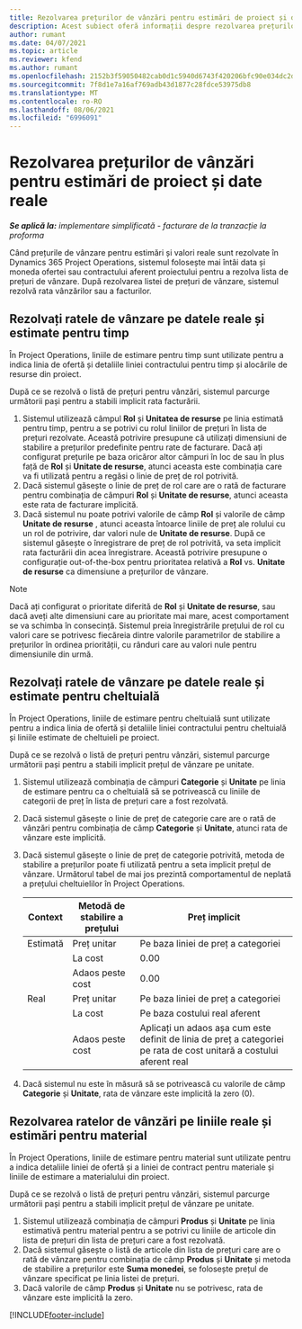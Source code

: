 ```yaml
---
title: Rezolvarea prețurilor de vânzări pentru estimări de proiect și date reale
description: Acest subiect oferă informații despre rezolvarea prețurilor de vânzare pe estimările și realitățile proiectului.
author: rumant
ms.date: 04/07/2021
ms.topic: article
ms.reviewer: kfend
ms.author: rumant
ms.openlocfilehash: 2152b3f59050482cab0d1c5940d6743f420206bfc90e034dc2d754df8bd513a5
ms.sourcegitcommit: 7f8d1e7a16af769adb43d1877c28fdce53975db8
ms.translationtype: MT
ms.contentlocale: ro-RO
ms.lasthandoff: 08/06/2021
ms.locfileid: "6996091"
---
```

# <a name="resolve-sales-prices-for-project-estimates-and-actuals"></a>Rezolvarea prețurilor de vânzări pentru estimări de proiect și date reale

_**Se aplică la:** implementare simplificată - facturare de la tranzacție la proforma_

Când prețurile de vânzare pentru estimări și valori reale sunt rezolvate în Dynamics 365 Project Operations, sistemul folosește mai întâi data și moneda ofertei sau contractului aferent proiectului pentru a rezolva lista de prețuri de vânzare. După rezolvarea listei de prețuri de vânzare, sistemul rezolvă rata vânzărilor sau a facturilor.

## <a name="resolve-sales-rates-on-actual-and-estimate-lines-for-time"></a>Rezolvați ratele de vânzare pe datele reale și estimate pentru timp

În Project Operations, liniile de estimare pentru timp sunt utilizate pentru a indica linia de ofertă și detaliile liniei contractului pentru timp și alocările de resurse din proiect.

După ce se rezolvă o listă de prețuri pentru vânzări, sistemul parcurge următorii pași pentru a stabili implicit rata facturării.

1. Sistemul utilizează câmpul **Rol** și **Unitatea de resurse** pe linia estimată pentru timp, pentru a se potrivi cu rolul liniilor de prețuri în lista de prețuri rezolvate. Această potrivire presupune că utilizați dimensiuni de stabilire a prețurilor predefinite pentru rate de facturare. Dacă ați configurat prețurile pe baza oricăror altor câmpuri în loc de sau în plus față de **Rol** și **Unitate de resurse**, atunci aceasta este combinația care va fi utilizată pentru a regăsi o linie de preț de rol potrivită.
2. Dacă sistemul găsește o linie de preț de rol care are o rată de facturare pentru combinația de câmpuri **Rol** și **Unitate de resurse**, atunci aceasta este rata de facturare implicită.
3. Dacă sistemul nu poate potrivi valorile de câmp **Rol** și valorile de câmp **Unitate de resurse** , atunci aceasta întoarce liniile de preț ale rolului cu un rol de potrivire, dar valori nule de **Unitate de resurse**. După ce sistemul găsește o înregistrare de preț de rol potrivită, va seta implicit rata facturării din acea înregistrare. Această potrivire presupune o configurație out-of-the-box pentru prioritatea relativă a **Rol** vs. **Unitate de resurse** ca dimensiune a prețurilor de vânzare.

> [!NOTE]
> Dacă ați configurat o prioritate diferită de **Rol** și **Unitate de resurse**, sau dacă aveți alte dimensiuni care au prioritate mai mare, acest comportament se va schimba în consecință. Sistemul preia înregistrările prețului de rol cu valori care se potrivesc fiecăreia dintre valorile parametrilor de stabilire a prețurilor în ordinea priorității, cu rânduri care au valori nule pentru dimensiunile din urmă.

## <a name="resolve-sales-rates-on-actual-and-estimate-lines-for-expense"></a>Rezolvați ratele de vânzare pe datele reale și estimate pentru cheltuială

În Project Operations, liniile de estimare pentru cheltuială sunt utilizate pentru a indica linia de ofertă și detaliile liniei contractului pentru cheltuială și liniile estimate de cheltuieli pe proiect.

După ce se rezolvă o listă de prețuri pentru vânzări, sistemul parcurge următorii pași pentru a stabili implicit prețul de vânzare pe unitate.

1. Sistemul utilizează combinația de câmpuri **Categorie** și **Unitate** pe linia de estimare pentru ca o cheltuială să se potrivească cu liniile de categorii de preț în lista de prețuri care a fost rezolvată.
2. Dacă sistemul găsește o linie de preț de categorie care are o rată de vânzări pentru combinația de câmp **Categorie** și **Unitate**, atunci rata de vânzare este implicită.
3. Dacă sistemul găsește o linie de preț de categorie potrivită, metoda de stabilire a prețurilor poate fi utilizată pentru a seta implicit prețul de vânzare. Următorul tabel de mai jos prezintă comportamentul de neplată a prețului cheltuielilor în Project Operations.

    | Context | Metodă de stabilire a prețului | Preț implicit |
    | --- | --- | --- |
    | Estimată | Preț unitar | Pe baza liniei de preț a categoriei |
    | &nbsp; | La cost | 0.00 |
    | &nbsp; | Adaos peste cost | 0.00 |
    | Real | Preț unitar | Pe baza liniei de preț a categoriei |
    | &nbsp; | La cost | Pe baza costului real aferent |
    | &nbsp; | Adaos peste cost | Aplicați un adaos așa cum este definit de linia de preț a categoriei pe rata de cost unitară a costului aferent real |

4. Dacă sistemul nu este în măsură să se potrivească cu valorile de câmp **Categorie** și **Unitate**, rata de vânzare este implicită la zero (0).

## <a name="resolving-sales-rates-on-actual-and-estimate-lines-for-material"></a>Rezolvarea ratelor de vânzări pe liniile reale și estimări pentru material

În Project Operations, liniile de estimare pentru material sunt utilizate pentru a indica detaliile liniei de ofertă și a liniei de contract pentru materiale și liniile de estimare a materialului din proiect.

După ce se rezolvă o listă de prețuri pentru vânzări, sistemul parcurge următorii pași pentru a stabili implicit prețul de vânzare pe unitate.

1. Sistemul utilizează combinația de câmpuri **Produs** și **Unitate** pe linia estimativă pentru material pentru a se potrivi cu liniile de articole din lista de prețuri din lista de prețuri care a fost rezolvată.
2. Dacă sistemul găsește o listă de articole din lista de prețuri care are o rată de vânzare pentru combinația de câmp **Produs** și **Unitate** și metoda de stabilire a prețurilor este **Suma monedei**, se folosește prețul de vânzare specificat pe linia listei de prețuri.
3. Dacă valorile de câmp **Produs** și **Unitate** nu se potrivesc, rata de vânzare este implicită la zero.

[!INCLUDE[footer-include](../../includes/footer-banner.md)]
